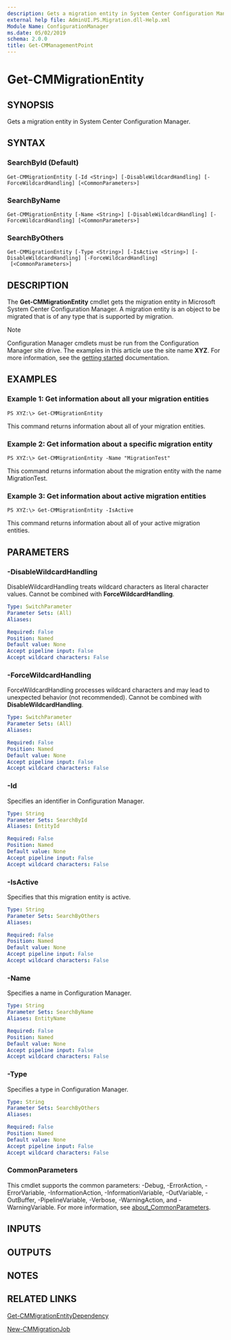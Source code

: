 ```yaml
---
description: Gets a migration entity in System Center Configuration Manager.
external help file: AdminUI.PS.Migration.dll-Help.xml
Module Name: ConfigurationManager
ms.date: 05/02/2019
schema: 2.0.0
title: Get-CMManagementPoint
---
```


# Get-CMMigrationEntity

## SYNOPSIS
Gets a migration entity in System Center Configuration Manager.

## SYNTAX

### SearchById (Default)
```
Get-CMMigrationEntity [-Id <String>] [-DisableWildcardHandling] [-ForceWildcardHandling] [<CommonParameters>]
```

### SearchByName
```
Get-CMMigrationEntity [-Name <String>] [-DisableWildcardHandling] [-ForceWildcardHandling] [<CommonParameters>]
```

### SearchByOthers
```
Get-CMMigrationEntity [-Type <String>] [-IsActive <String>] [-DisableWildcardHandling] [-ForceWildcardHandling]
 [<CommonParameters>]
```

## DESCRIPTION
The **Get-CMMigrationEntity** cmdlet gets the migration entity in Microsoft System Center Configuration Manager.
A migration entity is an object to be migrated that is of any type that is supported by migration.

> [!NOTE]
> Configuration Manager cmdlets must be run from the Configuration Manager site drive.
> The examples in this article use the site name **XYZ**. For more information, see the
> [getting started](/powershell/sccm/overview) documentation.

## EXAMPLES

### Example 1: Get information about all your migration entities
```
PS XYZ:\> Get-CMMigrationEntity
```

This command returns information about all of your migration entities.

### Example 2: Get information about a specific migration entity
```
PS XYZ:\> Get-CMMigrationEntity -Name "MigrationTest"
```

This command returns information about the migration entity with the name MigrationTest.

### Example 3: Get information about active migration entities
```
PS XYZ:\> Get-CMMigrationEntity -IsActive
```

This command returns information about all of your active migration entities.

## PARAMETERS

### -DisableWildcardHandling
DisableWildcardHandling treats wildcard characters as literal character values. Cannot be combined with **ForceWildcardHandling**.

```yaml
Type: SwitchParameter
Parameter Sets: (All)
Aliases:

Required: False
Position: Named
Default value: None
Accept pipeline input: False
Accept wildcard characters: False
```

### -ForceWildcardHandling
ForceWildcardHandling processes wildcard characters and may lead to unexpected behavior (not recommended). Cannot be combined with **DisableWildcardHandling**.

```yaml
Type: SwitchParameter
Parameter Sets: (All)
Aliases:

Required: False
Position: Named
Default value: None
Accept pipeline input: False
Accept wildcard characters: False
```

### -Id
Specifies an identifier in Configuration Manager.

```yaml
Type: String
Parameter Sets: SearchById
Aliases: EntityId

Required: False
Position: Named
Default value: None
Accept pipeline input: False
Accept wildcard characters: False
```

### -IsActive
Specifies that this migration entity is active.

```yaml
Type: String
Parameter Sets: SearchByOthers
Aliases:

Required: False
Position: Named
Default value: None
Accept pipeline input: False
Accept wildcard characters: False
```

### -Name
Specifies a name in Configuration Manager.

```yaml
Type: String
Parameter Sets: SearchByName
Aliases: EntityName

Required: False
Position: Named
Default value: None
Accept pipeline input: False
Accept wildcard characters: False
```

### -Type
Specifies a type in Configuration Manager.

```yaml
Type: String
Parameter Sets: SearchByOthers
Aliases:

Required: False
Position: Named
Default value: None
Accept pipeline input: False
Accept wildcard characters: False
```

### CommonParameters
This cmdlet supports the common parameters: -Debug, -ErrorAction, -ErrorVariable, -InformationAction, -InformationVariable, -OutVariable, -OutBuffer, -PipelineVariable, -Verbose, -WarningAction, and -WarningVariable. For more information, see [about_CommonParameters](https://go.microsoft.com/fwlink/?LinkID=113216).

## INPUTS

## OUTPUTS

## NOTES

## RELATED LINKS

[Get-CMMigrationEntityDependency](Get-CMMigrationEntityDependency.md)

[New-CMMigrationJob](New-CMMigrationJob.md)



